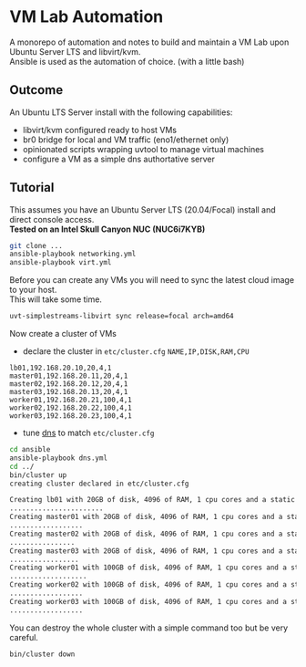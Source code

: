 # VM Lab Automation

A monorepo of automation and notes to build and maintain a VM Lab upon Ubuntu Server LTS and libvirt/kvm.  
Ansible is used as the automation of choice. (with a little bash)

## Outcome

An Ubuntu LTS Server install with the following capabilities:

* libvirt/kvm configured ready to host VMs
* br0 bridge for local and VM traffic (eno1/ethernet only)
* opinionated scripts wrapping uvtool to manage virtual machines
* configure a VM as a simple dns authortative server

## Tutorial

This assumes you have an Ubuntu Server LTS (20.04/Focal) install and direct console access.  
**Tested on an Intel Skull Canyon NUC (NUC6i7KYB)**

```bash
git clone ...
ansible-playbook networking.yml
ansible-playbook virt.yml
```

Before you can create any VMs you will need to sync the latest cloud image to your host.  
This will take some time.
```bash
uvt-simplestreams-libvirt sync release=focal arch=amd64
```

Now create a cluster of VMs

* declare the cluster in `etc/cluster.cfg`
  `NAME,IP,DISK,RAM,CPU`

```
lb01,192.168.20.10,20,4,1
master01,192.168.20.11,20,4,1
master02,192.168.20.12,20,4,1
master03,192.168.20.13,20,4,1
worker01,192.168.20.21,100,4,1
worker02,192.168.20.22,100,4,1
worker03,192.168.20.23,100,4,1
```
* tune [dns](https://github.com/aussielunix/homelab/blob/master/ansible/files/etc_hosts) to match `etc/cluster.cfg`

```bash
cd ansible
ansible-playbook dns.yml
cd ../
bin/cluster up
creating cluster declared in etc/cluster.cfg

Creating lb01 with 20GB of disk, 4096 of RAM, 1 cpu cores and a static ip 192.168.20.10
.......................
Creating master01 with 20GB of disk, 4096 of RAM, 1 cpu cores and a static ip 192.168.20.11
..................
Creating master02 with 20GB of disk, 4096 of RAM, 1 cpu cores and a static ip 192.168.20.12
................
Creating master03 with 20GB of disk, 4096 of RAM, 1 cpu cores and a static ip 192.168.20.13
.................
Creating worker01 with 100GB of disk, 4096 of RAM, 1 cpu cores and a static ip 192.168.20.21
...................
Creating worker02 with 100GB of disk, 4096 of RAM, 1 cpu cores and a static ip 192.168.20.22
..................
Creating worker03 with 100GB of disk, 4096 of RAM, 1 cpu cores and a static ip 192.168.20.23
..................
```

You can destroy the whole cluster with a simple command too but be very careful.

```bash
bin/cluster down
```
